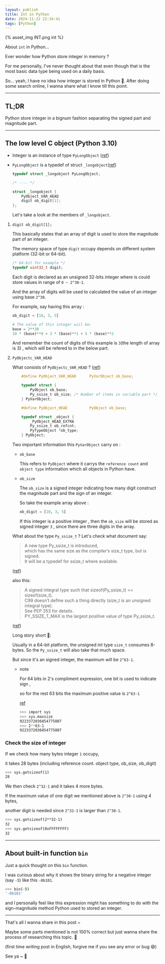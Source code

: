 ```yaml
---
layout: publish
title: Int in Python
date: 2024-11-22 22:34:41
tags: [Python]
---
```


{% asset_img INT.png int %}

About `int` in Python...

<!-- more -->

Ever wonder how Python store integer in memory ?

For me personally, I've never thought about that even though that is the most basic data type being used on a daily basis.

So... yeah, I have no idea how integer is stored in Python 🥲.
After doing some search online, I wanna share what I know till this point.

---

## TL;DR
Python store integer in a bignum fashion separating the signed part and magnitude part.

---

## The low level C object (Python 3.10)
- Integer is an instance of type `PyLongObject` ([ref](https://github.com/python/cpython/blob/3.10/Include/longobject.h))

- `PyLongObject` is a typedef of struct `_longobject`([ref](https://github.com/python/cpython/blob/3.10/Include/longintrepr.h))
    ```c
    typedef struct _longobject PyLongObject;

    /* ---- */

    struct _longobject {
        PyObject_VAR_HEAD
        digit ob_digit[1];
    };
    ```

    Let's take a look at the members of `_longobject`.

1. `digit ob_digit[1];`

    This basically states that an array of digit is used to store the magnitude part of an integer.

    The memory space of type `digit` occupy depends on different system platform (32-bit or 64-bit).

    ```c
    /* 64-bit for example */
    typedef uint32_t digit;
    ```

    Each digit is declared as an unsigned 32-bits integer where is could store values in range of `0 ~ 2^30-1`.

    And the array of digits will be used to calculated the value of an integer using base `2^30`.

    For example, say having this array :
    ```python
    ob_digit = [10, 3, 5]

    # The value of this integer wiil be:
    base = 2**30
    10 * (base)**0 + 3 * (base)**1 + 5 * (base)**2
    ```

    And remember the count of digits of this example is `3`(the length of array is 3) , which will be refered to in the below part.




2. `PyObjectc_VAR_HEAD`

    What consists of `PyObjectc_VAR_HEAD` ? ([ref](https://github.com/python/cpython/blob/3.10/Include/object.h))
    ```c
        #define PyObject_VAR_HEAD      PyVarObject ob_base;

        typedef struct {
            PyObject ob_base;
            Py_ssize_t ob_size; /* Number of items in variable part */
        } PyVarObject;

        #define PyObject_HEAD          PyObject ob_base;

        typedef struct _object {
            _PyObject_HEAD_EXTRA
            Py_ssize_t ob_refcnt;
            PyTypeObject *ob_type;
        } PyObject;
    ```

    Two important information this `PyVarObject` carry on :
    - `ob_base`

        This refers to `PyObject` where it carrys the `reference count` and `object type` information which all objects in Python have.
    - `ob_size`

        The `ob_size` is a signed integer indicating how many digit construct the magnitude part and the sign of an integer.

        So take the example array above :
        ```python
        ob_digit = [10, 3, 5]
        ```

        If this integer is a positive integer , then the `ob_size` will be stored as signed integer `3` , since there are three digits in the array.

    What about the type `Py_ssize_t` ?
    Let's check what document say:
    > A new type Py_ssize_t is introduced,   
    > which has the same size as the compiler’s size_t type, but is signed.   
    > It will be a typedef for ssize_t where available.

    ([ref](https://peps.python.org/pep-0353/))

    also this:
    > A signed integral type such that sizeof(Py_ssize_t) == sizeof(size_t).    
    > C99 doesn’t define such a thing directly
    > (size_t is an unsigned integral type).    
    > See PEP 353 for details.    
    > PY_SSIZE_T_MAX is the largest positive value of type Py_ssize_t.

    ([ref](https://docs.python.org/3.10/c-api/intro.html#c.Py_ssize_t))

    Long story short 🥸:

    Usually in a 64-bit platform, the unsigned int type `size_t` consumes 8-bytes. So the `Py_ssize_t` will also take that much space.

    But since it's an signed integer, the maximum will be `2^63-1`.
    - note

        For 64 bits in 2's compliment expression, one bit is used to indicate sign ,

        so for the rest 63 bits the maximum positive value is `2^63-1`

        [ref](https://docs.python.org/3/library/sys.html#sys.maxsize)

        ```sh
        >>> import sys
        >>> sys.maxsize
        9223372036854775807
        >>> 2**63-1
        9223372036854775807
        ```

### Check the size of integer

If we check how many bytes integer `1` occupy,

it takes 28 bytes (including reference count. object type, ob_size, ob_digit)

```sh
>>> sys.getsizeof(1)
28
```

We then check `2^32-1` and it takes 4 more bytes.

If the maximum value of one digit we mentioned above is `2^30-1` using 4 bytes,

another digit is needed since `2^32-1` is larger than `2^30-1`.

```sh
>>> sys.getsizeof(2**32-1)
32
>>> sys.getsizeof(0xFFFFFFFF)
32
```

---

## About built-in function `bin`

Just a quick thought on this `bin` function.

I was curious about why it shows the binary string for a negative integer (say `-5`) like this `-0b101`.

```sh
>>> bin(-5)
'-0b101'
```

and I personally feel like this expression might has something to do with the sign-magnitude method Python used to stored an integer.


---

That's all I wanna share in this post ~

Maybe some parts mentioned is not 100% correct but just wanna share the process of researching this topic. 🧘

(first time writing post in English, forgive me if you see any error or bug 😅)

See ya ~ 👋
